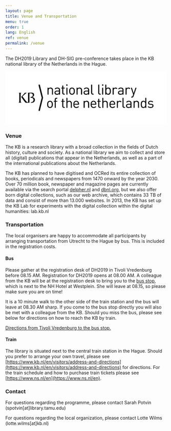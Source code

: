 ```yaml
---
layout: page
title: Venue and Transportation
menu: true
order: 1
lang: English
ref: venue
permalink: /venue
---
```


The DH2019 Library and DH-SIG pre-conference takes place in the KB national library of the Netherlands in the Hague.

![](./assets/img/image1.png)

### Venue
The KB is a research library with a broad collection in the fields of Dutch history, culture and society. As a national library we aim to collect and store all (digital) publications that appear in the Netherlands, as well as a part of the international publications about the Netherlands.

The KB has planned to have digitised and OCRed its entire collection of books, periodicals and newspapers from 1470 onward by the year 2030. Over 70 million book, newspaper and magazine pages are currently available via the search portal [delpher.nl](delpher.nl) and [dbnl.org](dbnl.org), but we also offer born digital collections, such as our web archive, which contains 33 TB of data and consist of more than 13.000 websites. In 2013, the KB has set up the KB Lab for experiments with the digital collection within the digital humanities: lab.kb.nl

### Transportation
The local organisers are happy to accommodate all participants by arranging transportation from Utrecht to the Hague by bus. This is included in the registration costs.

#### Bus
Please gather at the registration desk of DH2019 in Tivoli Vredenburg before 08.15 AM. Registration for DH2019 opens at 08.00 AM. A colleague from the KB will be at the registration desk to bring you to the [bus stop](https://goo.gl/maps/eQJqfFF8vsXK5NMn7), which is next to the NH Hotel at Westplein. She will leave at 08.15, so please make sure you are on time!

It is a 10 minute walk to the other side of the train station and the bus will leave at 08.30 AM sharp. If you come to the bus stop directly you will also be met with a colleague from the KB. Should you miss the bus, please see below for directions on how to reach the KB by train.

[Directions from Tivoli Vredenburg to the bus stop.](https://goo.gl/maps/u4kx8jJKXCj8rXLq5)

#### Train
The library is situated next to the central train station in the Hague. Should you prefer to arrange your own travel, please see [https://www.kb.nl/en/visitors/address-and-directions](https://www.kb.nl/en/visitors/address-and-directions) for directions. For the train schedule and how to purchase train tickets please see [https://www.ns.nl/en](https://www.ns.nl/en).

### Contact
For questions regarding the programme, please contact Sarah Potvin (spotvin[at]library.tamu.edu)

For questions regarding the local organization, please contact Lotte Wilms (lotte.wilms[at]kb.nl)
